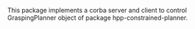 This package implements a corba server and client to control
GraspingPlanner object of package hpp-constrained-planner.

